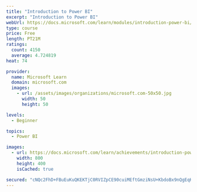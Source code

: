 ```yaml
---
title: "Introduction to Power BI"
excerpt: "Introduction to Power BI"
webUrl: https://docs.microsoft.com/learn/modules/introduction-power-bi/
type: course
price: Free
length: PT21M
ratings:
  count: 4150
  average: 4.724819
heat: 74

provider:
  name: Microsoft Learn
  domain: microsoft.com
  images:
    - url: /assets/images/organizations/microsoft.com-50x50.jpg
      width: 50
      height: 50

levels:
  - Beginner

topics:
  - Power BI

images:
  - url: https://docs.microsoft.com/learn/achievements/introduction-power-bi-social.png
    width: 800
    height: 400
    isCached: true

secured: "cNQc2FhD+FBuEuKuQKEKTjC0RVIZpCE90cuiMEftGmziNsU+KbdoBx9nQgEqKwBF/GH+4eRdEqME50ZOfmoA9vJT4qIDQ/yE4aTNCZokJQCdH3vyb6vL/Fi3yYRSqejsIZPRn8muKqZnYKguC9X3lzcDdYXyWbRvEluWDF1BFDeue0E58XvOgKE6bhpTq/EGTFPQ+coHb6jPJnGAXKjQ8Mxk3lwdZmDj7HLfqBcdJ1SkmvXCHtyvTiJPTBoQFK4ldGjfL19p2sY8vWD9Mxau7ULrMcvPy3lj3Z4mJIbqdqD4S3WMei45LrC9Wh0qXKYZQcRcqp26mctui8HU8I/rhamV6FDHLj3P45JziwIu+mozQbxZCaklBk3TcBstI7JQT6jg0gv6AQSf5ZqtKYnEUyhL/vj7CVhghmOkyCBzm7U=;tLZgfbLxiK3kleCcdmQ0hA=="
---
```


